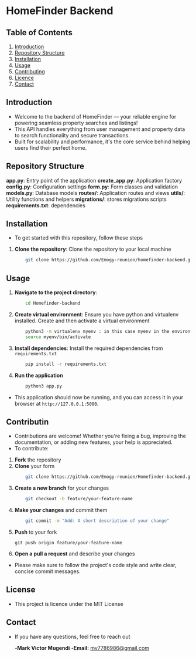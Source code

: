 # HomeFinder Backend

## Table of Contents

1. [Introduction](#introduction)
2. [Repository Structure](#repository-structure)
3. [Installation](#installation)
4. [Usage](#usage)
5. [Contributing](#contributing)
6. [Licence](#licence)
7. [Contact](#contact)


## Introduction
* Welcome to the backend of HomeFinder — your reliable engine for powering seamless property searches and listings!
* This API handles everything from user management and property data to search functionality and secure transactions. 
* Built for scalability and performance, it's the core service behind helping users find their perfect home.

## Repository Structure
**app.py**: Entry point of the application
**create_app.py**: Application factory
**config.py**: Configuration settings
**form.py**: Form classes and validation
**models.py**: Database models
**routes/**: Application routes and views
**utils/**: Utility functions and helpers
**migrations/**: stores migrations scripts
**requirements.txt**: dependencies

## Installation
* To get started with this repository, follow these steps
1. **Clone the repository**: Clone the repository to your local machine
    ```sh
        git clone https://github.com/Emogy-reunion/homefinder-backend.git
    ```

## Usage
1. **Navigate to the project directory**:
    ```sh
        cd Homefinder-backend
    ```
2. **Create virtual environment**: Ensure you have python and virtualenv installed. Create and then activate a virtual environment
    ```sh
        python3 -m virtualenv myenv : in this case myenv in the environment (feel free to name it as you like)
        source myenv/bin/activate
    ```

3. **Install dependencies**: Install the required dependencies from `requirements.txt`
    ```sh
        pip install -r requirements.txt
    ```

4. **Run the application**
    ```sh
        python3 app.py
    ```
* This application should now be running, and you can access it in your browser at  `http://127.0.0.1:5000`.

## Contributin
* Contributions are welcome! Whether you're fixing a bug, improving the documentation, or adding new features, your help is appreciated.
* To contribute:
1. **Fork** the repository
2. **Clone** your form
    ```sh
        git clone https://github.com/Emogy-reunion/Homefinder-backend.git
    ```
3. **Create a new branch** for your changes
    ```sh
        git checkout -b feature/your-feature-name
    ```
4. **Make your changes** and commit them
    ```sh
        git commit -m "Add: A short description of your change"
    ```
5. **Push** to your fork
    ```
    git push origin feature/your-feature-name
    ```
6. **Open a pull a request** and describe your changes
* Please make sure to follow the project's code style and write clear, concise commit messages.

## License
* This project is licence under the MIT License

## Contact
* If you have any questions, feel free to reach out

   -**Mark Victor Mugendi**
   -**Email:** mv7786986@gmail.com
